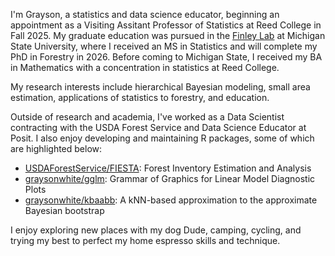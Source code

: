 I'm Grayson, a statistics and data science educator, beginning an appointment as a Visiting Assitant Professor of Statistics at Reed College in Fall 2025. My graduate education was pursued in the [Finley Lab](https://www.finley-lab.com) at Michigan State University, where I received an MS in Statistics and will complete my PhD in Forestry in 2026. Before coming to Michigan State, I received my BA in Mathematics with a concentration in statistics at Reed College. 

My research interests include hierarchical Bayesian modeling, small area estimation, applications of statistics to forestry, and education. 

Outside of research and academia, I've worked as a Data Scientist contracting with the USDA Forest Service and Data Science Educator at Posit. I also enjoy developing and maintaining R packages, some of which are highlighted below:

- [USDAForestService/FIESTA](https://github.com/USDAForestService/FIESTA): Forest Inventory Estimation and Analysis 
- [graysonwhite/gglm](https://github.com/graysonwhite/gglm): Grammar of Graphics for Linear Model Diagnostic Plots
- [graysonwhite/kbaabb](https://github.com/graysonwhite/kbaabb): A kNN-based approximation to the approximate Bayesian bootstrap

I enjoy exploring new places with my dog Dude, camping, cycling, and trying my best to perfect my home espresso skills and technique. 
